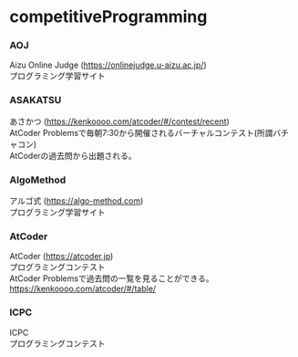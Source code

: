 # competitiveProgramming

### AOJ
Aizu Online Judge (https://onlinejudge.u-aizu.ac.jp/)  
プログラミング学習サイト

### ASAKATSU
あさかつ (https://kenkoooo.com/atcoder/#/contest/recent)  
AtCoder Problemsで毎朝7:30から開催されるバーチャルコンテスト(所謂バチャコン)  
AtCoderの過去問から出題される。  

### AlgoMethod
アルゴ式 (https://algo-method.com)  
プログラミング学習サイト  

### AtCoder
AtCoder (https://atcoder.jp)  
プログラミングコンテスト  
AtCoder Problemsで過去問の一覧を見ることができる。  
https://kenkoooo.com/atcoder/#/table/  

### ICPC
ICPC  
プログラミングコンテスト  
